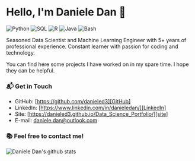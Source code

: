 # Hello, I'm Daniele Dan 👋

![Python](https://img.shields.io/badge/Python-Expert-red)
![SQL](https://img.shields.io/badge/SQL-Expert-orange)
![R](https://img.shields.io/badge/R-Intermediate-yellow)
![Java](https://img.shields.io/badge/Java-Intermediate-orange)
![Bash](https://img.shields.io/badge/Bash-Intermediate-blue)

Seasoned Data Scientist and Machine Learning Engineer with 5+ years of professional experience. Constant learner with passion for coding and technology.
<!--
- 🔭 Master's degree in **Computer Science** at UniPD
- 🌱 I’m currently learning **Cyber Security** at UniMore
- 🌱 I’m currently learning **Security Analyst** and **Web-App Vulnerabilities**
- ⚙️ Mastering: `.py`, `.html`,`.css`,`.js`,`.ts`
- 👯 I’m looking to collaborate on **Open Source** and/or **Videogames** projects
- 💬 I'm mostly active within the **Cyber Security**, **Vue.JS**, **Node.JS** and **Unity 3D** communities
-->
You can find here some projects I have worked on in my spare time. I hope they can be helpful.

### 📬 Get in Touch

- GitHub: [https://github.com/danieled3][GitHub]
- LinkedIn: [https://www.linkedin.com/in/danieledan/][LinkedIn]
- Site: [https://danieled3.github.io/Data_Science_Portfolio/][site]
- E-mail: daniele.dan@outlook.com

### 📚 Feel free to contact me!

![Daniele Dan's github stats](https://github-readme-stats.vercel.app/api?username=danieled3&show_icons=true&hide_border=true)

<!--
**danieled3/danieled3** is a ✨ _special_ ✨ repository because its `README.md` (this file) appears on your GitHub profile.

Here are some ideas to get you started:

- 🔭 I’m currently working on ...
- 🌱 I’m currently learning ...
- 👯 I’m looking to collaborate on ...
- 🤔 I’m looking for help with ...
- 💬 Ask me about ...
- 📫 How to reach me: ...
- 😄 Pronouns: ...
- ⚡ Fun fact: ...
-->
